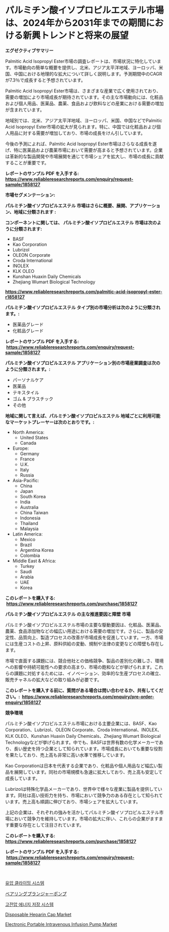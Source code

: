 <p><h1>パルミチン酸イソプロピルエステル市場は、2024年から2031年までの期間における新興トレンドと将来の展望</h1></p><p><strong>エグゼクティブサマリー</strong></p>
<p><p>Palmitic Acid Isopropyl Ester市場の調査レポートは、市場状況に特化しています。市場動向の簡単な概要を提供し、北米、アジア太平洋地域、ヨーロッパ、米国、中国における地理的な拡大について詳しく説明します。予測期間中のCAGRが7.3％で成長すると予想されています。</p><p>Palmitic Acid Isopropyl Ester市場は、さまざまな産業で広く使用されており、需要の増加により市場成長が期待されています。その主な市場動向には、化粧品および個人用品、医薬品、農薬、食品および飲料などの産業における需要の増加が含まれています。</p><p>地域別では、北米、アジア太平洋地域、ヨーロッパ、米国、中国などでPalmitic Acid Isopropyl Ester市場の拡大が見られます。特に、中国では化粧品および個人用品に対する需要が増加しており、市場の成長をけん引しています。</p><p>今後の予測によれば、Palmitic Acid Isopropyl Ester市場はさらなる成長を遂げ、特に医薬品および農薬市場において需要が高まると予想されています。企業は革新的な製品開発や市場展開を通じて市場シェアを拡大し、市場の成長に貢献することが重要です。</p></p>
<p><strong>レポートのサンプル PDF を入手する: <a href="https://www.reliableresearchreports.com/enquiry/request-sample/1858127">https://www.reliableresearchreports.com/enquiry/request-sample/1858127</a></strong></p>
<p><strong>市場セグメンテーション:</strong></p>
<p><strong> パルミチン酸イソプロピルエステル 市場はさらに概要、展開、アプリケーション、地域に分類されます :</strong></p>
<p><strong>コンポーネントに関しては、 パルミチン酸イソプロピルエステル 市場は次のように分類されます: &nbsp;</strong></p>
<p><ul><li>BASF</li><li>Kao Corporation</li><li>Lubrizol</li><li>OLEON Corporate</li><li>Croda International</li><li>INOLEX</li><li>KLK OLEO</li><li>Kunshan Huaxin Daily Chemicals</li><li>Zhejiang Wumart Biological Technology</li></ul></p>
<p><strong><a href="https://www.reliableresearchreports.com/palmitic-acid-isopropyl-ester-r1858127">https://www.reliableresearchreports.com/palmitic-acid-isopropyl-ester-r1858127</a></strong></p>
<p><strong> パルミチン酸イソプロピルエステル タイプ別の市場分析は次のように分類されます。:</strong></p>
<p><ul><li>医薬品グレード</li><li>化粧品グレード</li></ul></p>
<p><strong>レポートのサンプル PDF を入手する: &nbsp;<a href="https://www.reliableresearchreports.com/enquiry/request-sample/1858127">https://www.reliableresearchreports.com/enquiry/request-sample/1858127</a></strong></p>
<p><strong> パルミチン酸イソプロピルエステル アプリケーション別の市場産業調査は次のように分類されます。:</strong></p>
<p><ul><li>パーソナルケア</li><li>医薬品</li><li>テキスタイル</li><li>ゴム & プラスチック</li><li>その他</li></ul></p>
<p><strong>地域に関して言えば、パルミチン酸イソプロピルエステル 地域ごとに利用可能なマーケットプレーヤーは次のとおりです。:</strong></p>
<p><ul>
    <li>
        North America:
        <ul>
            <li>United States</li>
            <li>Canada</li>
        </ul>
    </li>
    <li>
        Europe:
        <ul>
            <li>Germany</li>
            <li>France</li>
            <li>U.K.</li>
            <li>Italy</li>
            <li>Russia</li>
        </ul>
    </li>
    <li>
        Asia-Pacific:
        <ul>
            <li>China</li>
            <li>Japan</li>
            <li>South Korea</li>
            <li>India</li>
            <li>Australia</li>
            <li>China Taiwan</li>
            <li>Indonesia</li>
            <li>Thailand</li>
            <li>Malaysia</li>
        </ul>
    </li>
    <li>
        Latin America:
        <ul>
            <li>Mexico</li>
            <li>Brazil</li>
            <li>Argentina Korea</li>
            <li>Colombia</li>
        </ul>
    </li>
    <li>
        Middle East & Africa:
        <ul>
            <li>Turkey</li>
            <li>Saudi</li>
            <li>Arabia</li>
            <li>UAE</li>
            <li>Korea</li>
        </ul>
    </li>
    </ul></p>
<p><strong>このレポートを購入する: &nbsp;<a href="https://www.reliableresearchreports.com/purchase/1858127">https://www.reliableresearchreports.com/purchase/1858127</a></strong></p>
<p><strong>パルミチン酸イソプロピルエステル の主な推進要因と障壁 市場</strong></p>
<p><p>パルミチン酸イソプロピルエステル市場の主要な駆動要因は、化粧品、医薬品、農薬、食品添加物などの幅広い用途における需要の増加です。さらに、製品の安定性、品質向上、製造プロセスの改善が市場成長を促進しています。一方、市場には生産コストの上昇、原料供給の変動、規制や法律の変更などの障壁も存在します。</p><p>市場で直面する課題には、競合他社との価格競争、製品の差別化の難しさ、環境への影響や持続可能性への要求の高まり、市場の飽和などが挙げられます。これらの課題に対処するためには、イノベーション、効率的な生産プロセスの確立、販売チャネルの拡大などの取り組みが必要です。</p></p>
<p><strong>このレポートを購入する前に、質問がある場合は問い合わせるか、共有してください。:&nbsp; <a href="https://www.reliableresearchreports.com/enquiry/pre-order-enquiry/1858127">https://www.reliableresearchreports.com/enquiry/pre-order-enquiry/1858127</a></strong></p>
<p><strong>競争環境</strong></p>
<p><p>パルミチン酸イソプロピルエステル市場における主要企業には、BASF、Kao Corporation、Lubrizol、OLEON Corporate、Croda International、INOLEX、KLK OLEO、Kunshan Huaxin Daily Chemicals、Zhejiang Wumart Biological Technologyなどが挙げられます。中でも、BASFは世界有数の化学メーカーであり、長い歴史を持つ企業として知られています。市場成長においても重要な役割を果たしており、売上高も非常に高い水準で推移しています。</p><p>Kao Corporationは日本を代表する企業であり、化粧品や個人用品など幅広い製品を展開しています。同社の市場規模も急速に拡大しており、売上高も安定して成長しています。</p><p>Lubrizolは特殊化学品メーカーであり、世界中で様々な産業に製品を提供しています。同社は高い技術力を持ち、市場において競争力のある存在として知られています。売上高も順調に伸びており、市場シェアを拡大しています。</p><p>上記の企業は、それぞれの強みを活かしてパルミチン酸イソプロピルエステル市場において競争力を維持しています。市場の拡大に伴い、これらの企業がますます重要な存在として注目されています。</p></p>
<p><strong>このレポートを購入する: &nbsp; <a href="https://www.reliableresearchreports.com/purchase/1858127">https://www.reliableresearchreports.com/purchase/1858127</a></strong></p>
<p><strong>レポートのサンプル PDF を入手する: &nbsp;<a href="https://www.reliableresearchreports.com/enquiry/request-sample/1858127">https://www.reliableresearchreports.com/enquiry/request-sample/1858127</a></strong><strong></strong></p>
<p>&nbsp;</p>
<p><p><a href="https://github.com/xvz497517413/Market-Research-Report-List-2/blob/main/8208669102778.md">유압 클라이밍 시스템</a></p><p><a href="https://github.com/zjkmgcs938405/Market-Research-Report-List-2/blob/main/3652775108093.md">ベアリングプランジャーポンプ</a></p><p><a href="https://github.com/vskv4779xr1/Market-Research-Report-List-2/blob/main/4552637102779.md">고전압 에너지 저장 시스템</a></p><p><a href="https://github.com/luckyshygirl/Market-Research-Report-List-4/blob/main/disposable-heparin-cap-market.md">Disposable Heparin Cap Market</a></p><p><a href="https://github.com/markusgodoy/Market-Research-Report-List-3/blob/main/electronic-portable-intravenous-infusion-pump-market.md">Electronic Portable Intravenous Infusion Pump Market</a></p></p>